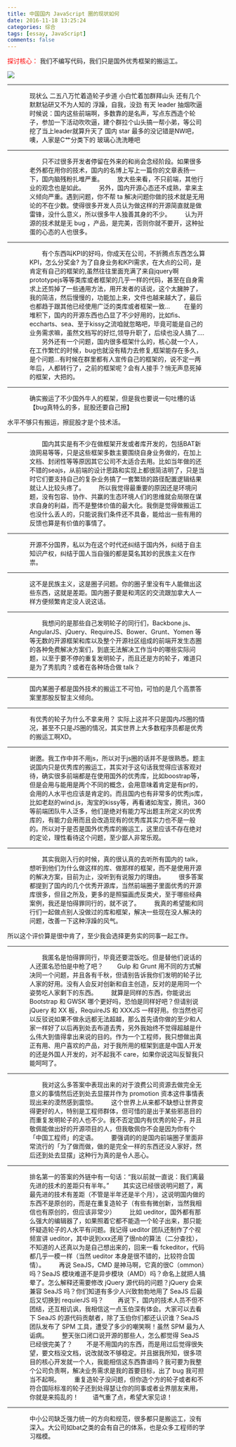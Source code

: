 ```yaml
---
title: 中国国内 JavaScript 圈的现状如何
date: 2016-11-18 13:25:24
categories: 综合
tags: [essay, JavaScript]
comments: false
---
```


<p id="div-border-top-purple"><span style="color:red;">探讨核心：</span> 我们不编写代码，我们只是国外优秀框架的搬运工。</p>

![](http://p1.bqimg.com/567571/9802f2ae435f5ff2.jpg)

-------------

<!-- more -->

<p id="div-border-left-green" style="position:relative; width:80%;margin-left:10%;">现状么
二五八万忙着造轮子步道
小白忙着加群拜山头
还有几个默默钻研又不为人知的
浮躁，自我，没劲
有天 leader 抽烟吹逼时候说：国内这些前端啊，多数靠的是名声，写点东西造个轮子，参加一下活动吹吹逼，建个群拉个山头搞一帮小弟，等公司挖了当上leader就算升天了
国内 star 最多的没记错是NW吧，噢，人家是C艹分类下的
玻璃心洗洗睡吧 <i class="fa fa-twitter fa-3x" style="position:absolute; top:5px; left:-10%;color:#2780e3;"></i></p>

-------------

<p id="div-border-right-yellow" style="position:relative; width:80%;margin-left:10%;">　　只不过很多开发者停留在外来的和尚会念经阶段。如果很多老外都在用你的技术，国内的名博上写上一篇你的文章表扬一下，国内脑残粉扎堆严重。
　　放大些来看，不只前端，其他行业的观念也是如此。
　　另外，国内开源心态还不成熟，拿来主义倾向严重。遇到问题，你不帮 ta 解决问题你做的技术就是无用论的不在少数。使得很多开发人员认为做这样的开源简直就是做雷锋，没什么意义，所以很多牛人独善其身的不少。
　　认为开源的技术就是无 bug ，产品，是完美，否则你就不要开，这种扯蛋的心态的人也很多。<i class="fa fa-github fa-3x" style="position:absolute; top:5px; right:-10%;color:#9954bb;"></i></p>

-------------

<p id="div-border-left-blue" style="position:relative; width:80%;margin-left:10%">　　有个东西叫KPI的好吗，你成天在公司，不折腾点东西怎么算KPI，怎么分奖金?
为了自身业务和KPI需求，在大点的公司，是肯定有自己的框架的,虽然往往里面充满了来自jquery啊prototypejs等等类库或者框架的几乎一样的代码，甚至在自身需求上还剪掉了一些通用方法，用开发者的话说，这个太臃肿了，我的简洁，然后慢慢的，功能加上来，文件也越来越大了，最后也都趋于跟其他已经使用广泛的类库或者框架一致...
　　在量的堆积下，国内的开源东西也凸显了不少好用的，比如fis、eccharts、sea、至于kissy之流咱就忽略吧，毕竟可能是自己的业务需求嘛，虽然文档写的好烂,领导升职了，后续也没人搞了....
　　另外还有一个问题，国内很多框架什么的，核心就一个人，在工作繁忙的时候，bug也就没有精力去修复,框架能存在多久，是个问题...有时候在群里都有人宣传自己的框架的，说不定一两年后，人都转行了，之前的框架呢？会有人接手？悄无声息死掉的框架，大把的。<i class="fa fa-laptop fa-3x" style="position:absolute; top:5px; left:-11%;"></i></p>

-----------

<p id="div-border-right-red" style="position:relative;width:80%;margin-left:10%;">确实搬运了不少国外牛人的框架，但是我也要说一句吐槽的话【bug真特么的多，屁股还要自己擦】

水平不够只有搬运，擦屁股才是个技术活。<i class="fa fa-weixin fa-3x" style="position:absolute; top:5px; right:-11%;color:#5cb85c;"></i></p>

----------

<p id="div-border-left-purple" style="position:relative; width:80%;margin-left:10%;">　　国内其实是有不少在做框架开发或者库开发的，包括BAT新浪网易等等，只是这些框架多数主要围绕自身业务做的，在加上文档、封闭性等等原因其它公司不太适合去用。比如当年做的还不错的seajs，从前端的设计思路和实现上都很简洁明了，只是当时它们要支持自己的复杂业务搞了一套繁琐的路径配置逻辑结果就让人比较头疼了。
　　所以我觉得最重要的原因还是环境问题，没有包容、协作、共赢的生态环境人们的思维就会局限在谋求自身的利益，而不是整体价值的最大化。我倒是觉得做搬运工也没什么丢人的，只能说我们条件还不具备，能给出一些有用的反馈也算是有价值的事情了。<i class="fa fa-youtube fa-3x" style="position:absolute; top:5px; left:-10%;color:#df3e3e;"></i></p>

---------

<p id="div-border-right-green" style="position:relative;width:80%;margin-left:10%;">开源不分国界，私以为在这个时代还纠结于国内外，纠结于自主知识产权，纠结于国人当自强的都是莫名其妙的民族主义在作祟。<i class="fa fa-tripadvisor fa-3x" style="position:absolute;top:5px;right:-12%;color:#f0ad4e;"></i></p>

---------

<p id="div-border-left-yellow" style="position:relative;width:80%;margin-left:10%;">这不是民族主义，这是圈子问题。你的圈子里没有牛人能做出这些东西，这就是差距。国内圈子要是和湾区的交流跟加拿大人一样方便频繁肯定没人说这话。<i class="fa fa-stack-overflow fa-3x" style="position:absolute; top:5px; left:-10%;color:#2780e3;"></i></p>

---------

<p id="div-border-right-blue" style="position:relative;width:80%;margin-left:10%;">　　我想问的是那些自己发明轮子的同行们，Backbone.js、AngularJS、jQuery、RequireJS、Bower、Grunt、Yomen 等等无数的开源框架和库以及整个开源社区组成的前端开发生态圈的各种免费解决方案们，到底无法解决工作当中的哪些实际问题，以至于要不停的重复发明轮子，而且还是方的轮子，难道只是为了秀肌肉？或者在各种场合做 talk？<i class="fa fa-html5 fa-3x" style="position:absolute; top:5px; right:-10%; color:#df3e3e;"></i></p>

---------

<p id="div-border-left-red" style="position:relative;width:80%;margin-left:10%;">国内某圈子都是国外技术的搬运工不可怕，可怕的是几个高票答案里那股反智主义倾向。<i class="fa fa-weibo fa-3x" style="position:absolute; top:5px; left:-11%;color:#f90;"></i></p>

--------

<p id="div-border-right-purple" style="position:relative;width:80%;margin-left:10%;">有优秀的轮子为什么不拿来用？
实际上这并不只是国内JS圈的情况，甚至不只是JS圈的情况，其实世界上大多数程序员都是优秀的搬运工啊XD。<i class="fa fa-qq fa-3x" style="position:absolute; top:5px; right:-10%; color:#2780e3;"></i></p>

---------

<p id="div-border-left-green" style="position:relative;width:80%;margin-left:10%;">谢邀。我工作中并不用js，所以对于js圈的话并不是很熟悉。题主说国内只是优秀库的搬运工，其实对于这句话我觉得应该客观对待，确实很多前端都是在使用国外的优秀库，比如boostrap等，但是会用与能用是两个不同的概念，会用意味着肯定是有pr的，会用的人水平也应该是肯定的。而且国内也有非常多的优秀js库，比如老赵的wind.js，淘宝的kissy等，再看诸如淘宝，腾讯，360等前端团队牛人泛多，他们是绝对有能力写出题主所定义的优秀库的，有能力会用而且会改造现有的优秀库其实力也不是一般的。所以对于是否是国外优秀库的搬运工，这里应该不存在绝对的定论，理性看待这个问题，至少鄙人非常乐观。<i class="fa fa-android fa-3x" style="position:absolute; top:5px; left:-11%; color:#5cb85c;"></i></p>

----------

<p id="div-border-right-yellow" style="position:relative;width:80%;margin-left:10%;">　　其实我刚入行的时候，真的很认真的去听所有国内的 talk，想听到他们为什么做这样的库、做那样的框架，而不是使用开源的解决方案，目前为止，没听到有说服力的理由。
　　很多答案都提到了国内的几个优秀开源库，当然前端圈子里面优秀的开源库很多，但目之所及，更多的是照猫画虎反类犬，至于哪些经典案例，我还是怕得罪同行的，就不说了。
　　我真的希望能和同行们一起做点别人没做过的库和框架，解决一些现在没人解决的问题，改善一下这种浮躁的风气。

所以这个评价算是很中肯了，至少我会选择更务实的同事一起工作。<i class="fa fa-apple fa-3x" style="position:absolute; top:5px; right:-10%; color:#555;"></i></p>

----------

<p id="div-border-left-blue" style="position:relative;width:80%;margin-left:10%;">　　我匿名是怕得罪同行，毕竟还要混饭吃。但是替他们说话的人还匿名恐怕是中枪了吧？
　　Gulp 和 Grunt 用不同的方式解决同一个问题，并且各有千秋，但请别告诉我你们发明的轮子比人家的好用。没有人会反对创新和自主创造，反对的是用同一个姿势吃人家剩下的东西。
　　就算是同样的东西，你能说出 Bootstrap 和 GWSK 哪个更好吗，恐怕是同样好吧？但请别说 jQuery 和 XX 板，RequireJS 和 XXXJS 一样好用。你当然也可以反驳说如果不做永远都无法超越，那么首先请你做的至少和人家一样好了以后再到处去布道去秀，另外我始终不觉得超越是什么伟大到值得拿出来说的目的。作为一个工程师，我只想做出真正有用、用户喜欢的产品，对于我所用的框架到底是中国人开发的还是外国人开发的，对不起我不 care，如果你说这叫反智我只能呵呵了。<i class="fa fa-chrome fa-3x" style="position:absolute; top:5px; left:-10%;color:#f0ad4e;"></i></p>

---------

<p id="div-border-right-red" style="position:relative;width:80%;margin-left:10%;">　　我对这么多答案中表现出来的对于浪费公司资源去做完全无意义的事情然后还到处去显摆并作为 promotion 资本这件事情表现出来的漠然感到震惊。
　　这个世界上从来都不缺想让世界变得更好的人，特别是工程师群体，但可惜的是出于某些邪恶目的而重复发明轮子的人也不少。我不否定国内有优秀的轮子，并且敬佩能做出好的开源项目的人，但我敬佩你不会是因为你有个「中国工程师」的定语。
　　要强调的的是国内前端圈子里面非常流行的「为了做而做，做的是完全一样的东西还没人家好，然后还到处去显摆」这种行为真的是令人恶心。<i class="fa fa-yelp fa-3x" style="position:absolute; top:5px; right:-10%;color:#2780e3;"></i></p>

---------

<p id="div-border-left-purple" style="position:relative;width:80%;margin-left:10%;">排名第一的答案的外链中有一句话：“我以前就一直说：我们离最先进的技术的差距只有半年。”
　　其实这已经很说明问题了，离最先进的技术有差距（不管是半年还是半个月），这说明国内做的东西不是原创的，而是在重复造轮子（有些有微创新，当然我相信也有原创的，但应该非常少）
　　比如 ueditor，国外都有那么强大的编辑器了，如果照着它都不能造一个轮子出来，那只能怀疑造轮子的人水平有问题。我记得 ueditor 团队还制作了个视频宣讲 ueditor，其中说到xxx还用了很nb的算法（二分查找），不知道的人还真以为是自己想出来的，回来一看 fckeditor，代码都几乎一模一样（当然 ueditor 本身是很不错的，比较符合国情）。
　　再说 SeaJS，CMD 是神马啊，它真的很C（ommon）吗？SeaJS 模块难道不是异步模块（AMD）吗？命名上就把人搞晕了。怎么解释还需要修改 jQuery 源代码的问题？jQuery 会来兼容 SeaJS 吗？你们知道有多少人兴致勃勃地用了 SeaJS 后最后又切换到 requierJS 吗？
　　再说下，国内的技术人员不但不团结，还互相讥讽，我相信这一点玉伯深有体会。大家可以去看下 SeaJS 的源代码贡献者，除了玉伯你们都还认识谁？SeaJS 团队发布了 SPM 工具，遭受了多少的嘲笑啊！虽然 SPM 最为人诟病。
　　整天张口闭口说开源的那些人，怎么都觉得 SeaJS 已经很完美了？
　　不是不用国内的东西，而是用过后觉得很失望，要文档没文档，说改就改不够稳定。并且据我所知，很多项目的核心开发就一个人，我能相信这东西靠谱吗？我可要为我整个公司负责啊，解决业务需求是我的首要目标，出了 bug 我可担当不起啊。
　　重复造轮子没问题，但你造个方的轮子或者和不符合国际标准的轮子还到处得瑟让你的同事或者业界朋友来用，你就是来捣乱的！
　　语气重了点，希望大家见谅！<i class="fa fa-opencart fa-3x" style="position:absolute; top:5px; left:-11%;color:#df3e3e;"></i></p>

----------

<p id="div-border-right-green" style="position:relative;width:80%;margin-left:10%;">中小公司缺乏强力统一的方向和规范，很多都只是搬运工，没有深入。大公司如bat之类的会有自己的体系，也是众多工程师的学习楷模。<i class="fa fa-css3 fa-3x" style="position:absolute; top:5px; right:-10%;color:#9954bb;"></p>





[原文](https://www.zhihu.com/question/24317445)
